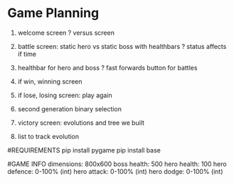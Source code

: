 # Game Planning

1. welcome screen
? versus screen

2. battle screen: static hero vs static boss with healthbars
? status affects if time

3. healthbar for hero and boss
? fast forwards button for battles

4. if win, winning screen

5. if lose, losing screen: play again

6. second generation binary selection

7. victory screen: evolutions and tree we built

8. list to track evolution




#REQUIREMENTS
pip install pygame
pip install base


#GAME INFO
dimensions: 800x600
boss health: 500
hero health: 100
hero defence: 0-100% (int)
hero attack: 0-100% (int)
hero dodge: 0-100% (int)
